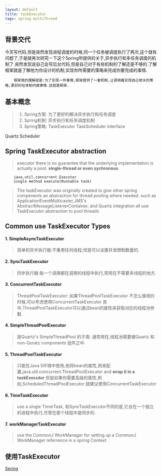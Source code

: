 ```yaml
---
layout: default
title: taskExecutor
tags: spring multiThread
---
```

## 背景交代
今天写代码,但是突然发现进程调度的时候,同一个任务被调度执行了两次,这个就有问题了,于是就再次研究一下这个Spring所提供的关于,异步执行和多任务调度的机制了.突然发现说自己会写后台代码,但是自己对于有些机制的了解还是不够的.了解框架就是了解他为你设计的机制,实现你所需要的策略来完成你要完成的事情.

		框架我的理解就是:为了实现一件事情,框架提供了一套机制,让调用着实现自己相关的策略,更好的在体制内做事情.这就是框架.

## 基本概念 

>1. Spring方案: 为了更好的解决异步执行和任务调度
>1. Spring机制: 异步执行和任务调度机制
>2. Spring策略: TaskExecutor TaskScheduler interface

Quartz Scheduler

## Spring TaskExecutor abstraction

> executor there is no guarantee that the underlying implementation is actually a pool. **single-thread or even sychronous**

		java.util.concurrent.Executor
		single method execute(Runnable task)

> The taskExecutor was originally created to give other spring compenents an abstraction for thread pooling where needed. such as
> ApplicationEventMulticaster,JMS's AbstractMessageListenerContainer, and Quartz
> integration all use TaskExecutor abstraction to pool threads


## Common use TaskExecutor Types

#### 1. SimpleAsyncTaskExecutor
> 简单的异步执行器:不重用任何线程;但是可以设置并发限制数量的.

#### 2. SyncTaskExecutor
> 同步执行器:每一个调用都在调用的线程中执行,常用在不需要多线程的地方.

#### 3. ConcurrentTaskExecutor
> ThreadPoolTaskExecutor: 如果ThreadPoolTaskExecutor 不怎么够用的时候,可以考虑使用ConcurrentTaskExecutor
> 其中,ThreadPoolTaskExecutor可以通过bean的属性来获取对应的线程池参数.

#### 4. SimpleThreadPoolExecutor
> 是Quartz's SimpleThreadPool 的子类: 通常用在,线程池需要被Quartz 和non-Quratz components 组件之中.

#### 5. ThreadPoolTaskExecutor
> 只能在Java
5环境中使用,他将bean的属性,用来配置,java.util.concurrent.ThreadPoolExecutor and **wrap it in a taskExecutor**
> 但是如果你需要高级的属性,例如,ScheduledThreadPoolExecutor 就建议使用ConcurrentTaskExecutor


#### 6. TimeTaskExecutor
> use a single TimerTask, 和SyncTaskExecutor不同的是,它会在一个独立的进程中执行,尽管在那个线程中是同步的.

#### 7. workManagerTaskExecutor
> use the CommonJ WorkManager for setting up a CommonJ WorkManager referrence in a spring Context

## 使用TaskExecutor






[Spring](http://docs.spring.io/spring/docs/3.0.x/spring-framework-reference/html/scheduling.html)
